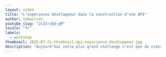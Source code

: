 ```yaml
---
layout: video
title: "L'expérience développeur dans la construction d'une API"
author: sebastien
youtube_slug: "2c32rz8d-gM"
locale: "fr"
labels:
  - workshop
thumbnail: 2015-07-21-thumbnail-api-experience-developpeur.jpg
description: "Aujourd'hui votre plus grand challenge n’est pas de créer une API, mais bel et bien de réussir à la faire utiliser par d'autres développeurs. Découvrez toutes les étapes clés pour y parvenir dans cette vidéo."
---
```

